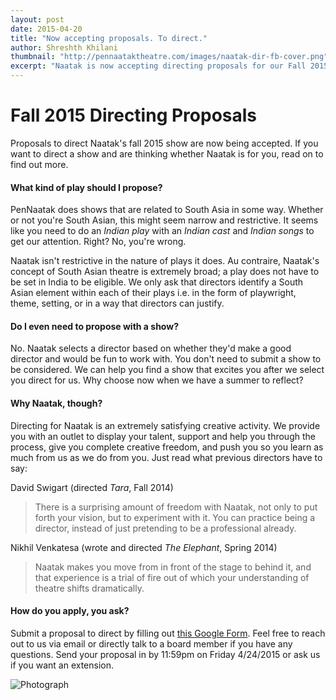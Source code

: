 ```yaml
---
layout: post
date: 2015-04-20
title: "Now accepting proposals. To direct."
author: Shreshth Khilani
thumbnail: "http://pennaataktheatre.com/images/naatak-dir-fb-cover.png"
excerpt: "Naatak is now accepting directing proposals for our Fall 2015 show! Submit a proposal by Friday 4/24 and change your life"
---
```

Fall 2015 Directing Proposals
=============================

Proposals to direct Naatak's fall 2015 show are now being accepted. If you want to direct a show and are thinking whether Naatak is for you, read on to find out more.


#### What kind of play should I propose?

PenNaatak does shows that are related to South Asia in some way. Whether or not you're South Asian, this might seem narrow and restrictive. It seems like you need to do an *Indian play* with an *Indian cast* and *Indian songs* to get our attention. Right? No, you're wrong. 

Naatak isn't restrictive in the nature of plays it does. Au contraire, Naatak's concept of South Asian theatre is extremely broad; a play does not have to be set in India to be eligible. We only ask that directors identify a South Asian element within each of their plays i.e. in the form of playwright, theme, setting, or in a way that directors can justify. 


#### Do I even need to propose with a show? 

No. Naatak selects a director based on whether they'd make a good director and would be fun to work with. You don't need to submit a show to be considered. We can help you find a show that excites you after we select you direct for us. Why choose now when we have a summer to reflect? 


#### Why Naatak, though? 

Directing for Naatak is an extremely satisfying creative activity. We provide you with an outlet to display your talent, support and help you through the process, give you complete creative freedom, and push you so you learn as much from us as we do from you. Just read what previous directors have to say:

David Swigart (directed *Tara*, Fall 2014)
> There is a surprising amount of freedom with Naatak, not only to put forth your vision, but to experiment with it. You can practice being a director,  instead of just pretending to be a professional already.

Nikhil Venkatesa (wrote and directed *The Elephant*, Spring 2014)
> Naatak makes you move from in front of the stage to behind it, and that experience is a trial of fire out of which your understanding of theatre shifts dramatically.


#### How do you apply, you ask?

Submit a proposal to direct by filling out [this Google Form](www.pennaataktheatre.com/direct). Feel free to reach out to us via email or directly talk to a board member if you have any questions. Send your proposal in by 11:59pm on Friday 4/24/2015 or ask us if you want an extension. 


![Photograph](http://pennaataktheatre.com/images/naatak-dir-fb-cover.png)